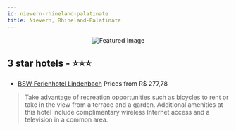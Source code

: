 ```yaml
---
id: nievern-rhineland-palatinate
title: Nievern, Rhineland-Palatinate
---
```


<center><img src="https://i.travelapi.com/hotels/7000000/6590000/6585200/6585147/6b7b1368_b.jpg" alt="Featured Image" /></center>


##  3 star hotels - ⭐️⭐️⭐️

-    [BSW Ferienhotel Lindenbach](https://us.hurb.com/hotels/nievern/bsw-ferienhotel-lindenbach-JNP-JP533739?cmp=18055) Prices from R$ 277,78
   > Take advantage of recreation opportunities such as bicycles to rent or take in the view from a terrace and a garden. Additional amenities at this hotel include complimentary wireless Internet access and a television in a common area.
